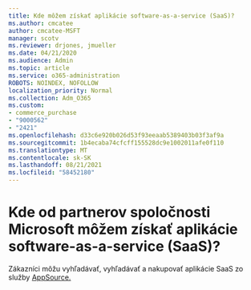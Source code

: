 ```yaml
---
title: Kde môžem získať aplikácie software-as-a-service (SaaS)?
ms.author: cmcatee
author: cmcatee-MSFT
manager: scotv
ms.reviewer: drjones, jmueller
ms.date: 04/21/2020
ms.audience: Admin
ms.topic: article
ms.service: o365-administration
ROBOTS: NOINDEX, NOFOLLOW
localization_priority: Normal
ms.collection: Adm_O365
ms.custom:
- commerce_purchase
- "9000562"
- "2421"
ms.openlocfilehash: d33c6e920b026d53f93eeaab5389403b03f3af9a
ms.sourcegitcommit: 1b4ecaba74cfcff155528dc9e1002011afe0f110
ms.translationtype: MT
ms.contentlocale: sk-SK
ms.lasthandoff: 08/21/2021
ms.locfileid: "58452180"
---
```

# <a name="where-do-i-get-software-as-a-service-saas-apps-from-microsoft-partners"></a>Kde od partnerov spoločnosti Microsoft môžem získať aplikácie software-as-a-service (SaaS)?

Zákazníci môžu vyhľadávať, vyhľadávať a nakupovať aplikácie SaaS zo služby [AppSource.](https://appsource.microsoft.com)